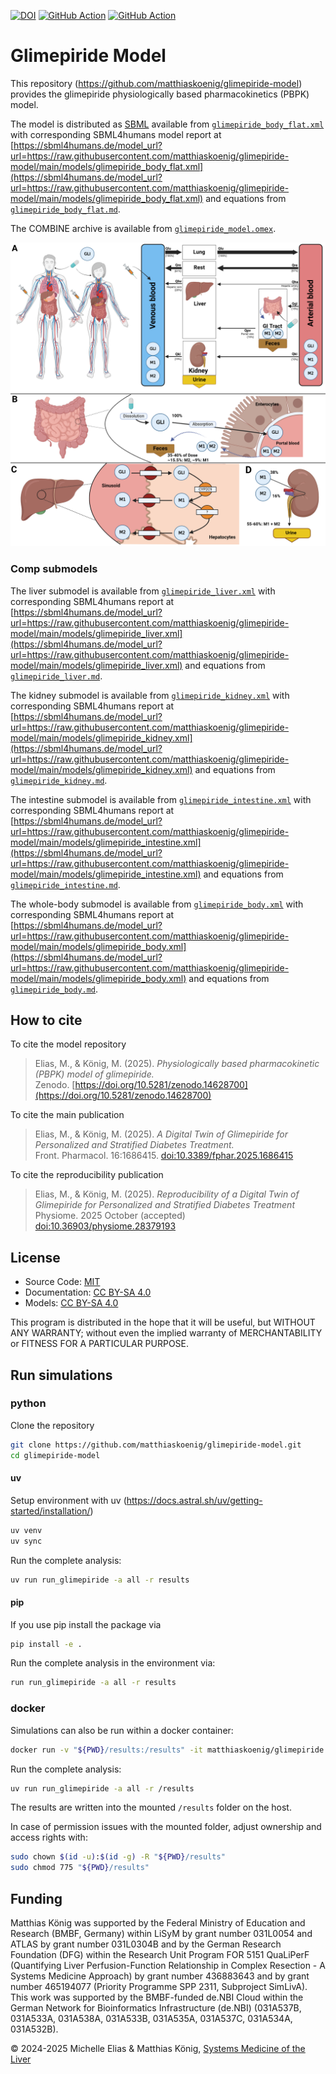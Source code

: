 [![DOI](https://zenodo.org/badge/DOI/10.5281/zenodo.14628700.svg)](https://doi.org/10.5281/zenodo.14628700)
[![GitHub Action](https://github.com/matthiaskoenig/glimepiride-model/actions/workflows/python.yml/badge.svg)](https://github.com/matthiaskoenig/glimepiride-model/actions/workflows/python.yml)
[![GitHub Action](https://github.com/matthiaskoenig/glimepiride-model/actions/workflows/docker.yml/badge.svg)](https://github.com/matthiaskoenig/glimepiride-model/actions/workflows/docker.yml)

# Glimepiride Model
This repository (https://github.com/matthiaskoenig/glimepiride-model) provides the glimepiride physiologically based pharmacokinetics (PBPK) model.

The model is distributed as [SBML](http://sbml.org) available from [`glimepiride_body_flat.xml`](./models/glimepiride_body_flat.xml) with 
corresponding SBML4humans model report at [https://sbml4humans.de/model_url?url=https://raw.githubusercontent.com/matthiaskoenig/glimepiride-model/main/models/glimepiride_body_flat.xml](https://sbml4humans.de/model_url?url=https://raw.githubusercontent.com/matthiaskoenig/glimepiride-model/main/models/glimepiride_body_flat.xml) and equations from [`glimepiride_body_flat.md`](./models/glimepiride_body_flat.md).

The COMBINE archive is available from [`glimepiride_model.omex`](./glimepiride_model.omex).

![model overview](./figures/glimepiride_model.png)

### Comp submodels
The liver submodel is available from [`glimepiride_liver.xml`](./models/glimepiride_liver.xml) with corresponding SBML4humans report at
[https://sbml4humans.de/model_url?url=https://raw.githubusercontent.com/matthiaskoenig/glimepiride-model/main/models/glimepiride_liver.xml](https://sbml4humans.de/model_url?url=https://raw.githubusercontent.com/matthiaskoenig/glimepiride-model/main/models/glimepiride_liver.xml) and equations from [`glimepiride_liver.md`](./models/glimepiride_liver.md).

The kidney submodel is available from [`glimepiride_kidney.xml`](./models/glimepiride_kidney.xml) with corresponding SBML4humans report at
[https://sbml4humans.de/model_url?url=https://raw.githubusercontent.com/matthiaskoenig/glimepiride-model/main/models/glimepiride_kidney.xml](https://sbml4humans.de/model_url?url=https://raw.githubusercontent.com/matthiaskoenig/glimepiride-model/main/models/glimepiride_kidney.xml) and equations from [`glimepiride_kidney.md`](./models/glimepiride_kidney.md).

The intestine submodel is available from [`glimepiride_intestine.xml`](./models/glimepiride_intestine.xml) with corresponding SBML4humans report at
[https://sbml4humans.de/model_url?url=https://raw.githubusercontent.com/matthiaskoenig/glimepiride-model/main/models/glimepiride_intestine.xml](https://sbml4humans.de/model_url?url=https://raw.githubusercontent.com/matthiaskoenig/glimepiride-model/main/models/glimepiride_intestine.xml) and equations from [`glimepiride_intestine.md`](./models/glimepiride_intestine.md).

The whole-body submodel is available from [`glimepiride_body.xml`](./models/glimepiride_body.xml) with corresponding SBML4humans report at
[https://sbml4humans.de/model_url?url=https://raw.githubusercontent.com/matthiaskoenig/glimepiride-model/main/models/glimepiride_body.xml](https://sbml4humans.de/model_url?url=https://raw.githubusercontent.com/matthiaskoenig/glimepiride-model/main/models/glimepiride_body.xml) and equations from [`glimepiride_body.md`](./models/glimepiride_body.md).

## How to cite
To cite the model repository
> Elias, M., & König, M. (2025).
> *Physiologically based pharmacokinetic (PBPK) model of glimepiride.*   
> Zenodo. [https://doi.org/10.5281/zenodo.14628700](https://doi.org/10.5281/zenodo.14628700)

To cite the main publication
> Elias, M., & König, M. (2025).
> *A Digital Twin of Glimepiride for Personalized and Stratified Diabetes Treatment.*   
> Front. Pharmacol. 16:1686415. [doi:10.3389/fphar.2025.1686415](https://doi.org/10.3389/fphar.2025.1686415)

To cite the reproducibility publication
> Elias, M., & König, M. (2025).
> *Reproducibility of a Digital Twin of Glimepiride for Personalized and Stratified Diabetes Treatment*   
> Physiome. 2025 October (accepted) [doi:10.36903/physiome.28379193](https://doi.org/10.36903/physiome.28379193) 


## License

* Source Code: [MIT](https://opensource.org/license/MIT)
* Documentation: [CC BY-SA 4.0](https://creativecommons.org/licenses/by-sa/4.0/)
* Models: [CC BY-SA 4.0](https://creativecommons.org/licenses/by-sa/4.0/)

This program is distributed in the hope that it will be useful, but WITHOUT ANY
WARRANTY; without even the implied warranty of MERCHANTABILITY or FITNESS FOR A
PARTICULAR PURPOSE.

## Run simulations
### python
Clone the repository 
```bash
git clone https://github.com/matthiaskoenig/glimepiride-model.git
cd glimepiride-model
```

#### uv
Setup environment with uv (https://docs.astral.sh/uv/getting-started/installation/)
```bash
uv venv
uv sync
```
Run the complete analysis:
```bash
uv run run_glimepiride -a all -r results
```

#### pip
If you use pip install the package via
```bash
pip install -e .
```
Run the complete analysis in the environment via:
```bash
run run_glimepiride -a all -r results
```

### docker
Simulations can also be run within a docker container:

```bash
docker run -v "${PWD}/results:/results" -it matthiaskoenig/glimepiride:latest /bin/bash
```

Run the complete analysis:
```bash
uv run run_glimepiride -a all -r /results
```
The results are written into the mounted `/results` folder on the host.

In case of permission issues with the mounted folder, adjust ownership and access rights with:
```bash
sudo chown $(id -u):$(id -g) -R "${PWD}/results"
sudo chmod 775 "${PWD}/results"
```

## Funding
Matthias König was supported by the Federal Ministry of Education and Research (BMBF, Germany) within LiSyM by grant number 031L0054 and ATLAS by grant number 031L0304B and by the German Research Foundation (DFG) within the Research Unit Program FOR 5151 QuaLiPerF (Quantifying Liver Perfusion-Function Relationship in Complex Resection - A Systems Medicine Approach) by grant number 436883643 and by grant number 465194077 (Priority Programme SPP 2311, Subproject SimLivA). This work was supported by the BMBF-funded de.NBI Cloud within the German Network for Bioinformatics Infrastructure (de.NBI) (031A537B, 031A533A, 031A538A, 031A533B, 031A535A, 031A537C, 031A534A, 031A532B). 

© 2024-2025 Michelle Elias & Matthias König, [Systems Medicine of the Liver](https://livermetabolism.com)
